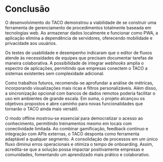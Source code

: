 # Conclusão

O desenvolvimento do TACO demonstrou a viabilidade de se construir uma ferramenta de gerenciamento de procedimentos totalmente baseada em tecnologias web. Ao armazenar dados localmente e funcionar como PWA, a aplicação elimina a dependência de servidores, oferecendo mobilidade e privacidade aos usuários.

Os testes de usabilidade e desempenho indicaram que o editor de fluxos atende às necessidades de equipes que precisam documentar tarefas de maneira colaborativa. A possibilidade de integrar _webhooks_ amplia o espectro de aplicações, permitindo que empresas conectem o TACO a sistemas existentes sem complexidade adicional.

Como trabalhos futuros, recomenda-se aprofundar a análise de métricas, incorporando visualizações mais ricas e filtros personalizáveis. Além disso, a sincronização opcional com bancos de dados remotos poderia facilitar o uso em ambientes de grande escala. Em suma, o projeto alcançou os objetivos propostos e abre caminho para novas funcionalidades que tornarão o TACO ainda mais versátil.

O modo offline mostrou-se essencial para democratizar o acesso ao conhecimento, permitindo treinamentos mesmo em locais com conectividade limitada. Ao combinar gamificação, feedback contínuo e integração com APIs externas, o TACO desponta como ferramenta adaptável a qualquer segmento. A consolidação de processos em um único fluxo diminui erros operacionais e otimiza o tempo de onboarding. Assim, acredita-se que a solução possa impactar positivamente empresas e comunidades, fomentando um aprendizado mais prático e colaborativo.
